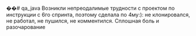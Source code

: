 ��#   q a _ j a v a 
Возникли непреодалимые трудности с проектом по инструкции с 6го спринта, поэтому сделала по 4му:): не клонировался, не работал, не пушился, не комментился. Сплошная боль и разочарование
 
 
